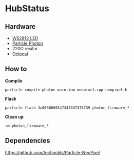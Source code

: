 # HubStatus

## Hardware

* [WS2812 LED](https://tinkersphere.com/addressable-rgb-products/732-addressable-rgb-led-sequin-5v-ws2812-neopixel-compatible.html)
* [Particle Photon](https://store.particle.io)
* 220Ω resitor 
* [Octocat](https://github.myshopify.com/products/octocat-figurine)

## How to

**Compile**
```
particle compile photon main.ino neopixel.cpp neopixel.h
```

**Flash**
```
particle flash 3c0036000347343337373739 photon_firmware_*
```

**Clean up**
```
rm photon_firmware_*
```

## Dependencies

https://github.com/technobly/Particle-NeoPixel
